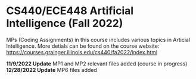 # CS440/ECE448 Artificial Intelligence (Fall 2022) 
MPs (Coding Assignments) in this course includes various topics in Articial Intelligence. More detials can be found on the course website: https://courses.grainger.illinois.edu/cs440/fa2022/index.html

**11/9/2022 Update** MP1 and MP2 relevant files added (course in progress) <br/>
**12/28/2022 Update** MP6 files added 
